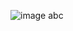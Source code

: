 ![image](https://user-images.githubusercontent.com/76735049/168487553-38414169-0b04-4ddf-af22-173b64bcaa43.png)
abc
